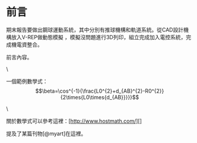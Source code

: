 前言
===

期末報告要做出鋼球運動系統，其中分別有推球機構和軌道系統。從CAD設計機構放入V-REP做動態模擬
，模擬沒問題進行3D列印，組立完成加入電控系統，完成機電資整合。

前言內容。

\ 

一個範例數學式：$$\beta=\cos^{-1}{\frac{L0^{2}+d_{AB}^{2}-R0^{2}}{2\times{L0\times{d_{AB}}}}}$$

\ 

關於數學式可以參考這裡：[http://www.hostmath.com/][]

[http://www.hostmath.com/]: http://www.hostmath.com/

提及了某篇刊物[@myart]在這裡。
